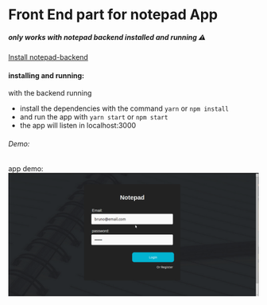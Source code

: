 # Front End part for notepad App


##### only works with notepad backend installed and running :warning: 
[Install notepad-backend](https://github.com/BrunoMendes41/notepad-backend)

#### installing and running: 
with the backend running

- install the dependencies with the command `yarn` or `npm install`
- and run the app with `yarn start` or `npm start`
- the app will listen in localhost:3000

###### Demo:
app demo:
![Login Demo](gifsDemo/notepadDemo.gif)

